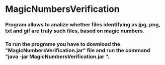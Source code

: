 # MagicNumbersVerification

### Program allows to analize whether files identifying as jpg, png, txt and gif are truly such files, based on magic numbers.
### To run the programe you have to download the "MagicNumbersVerification.jar" file and run the command "java -jar MagicNumbersVerification.jar <list of paths to files being verified>".
